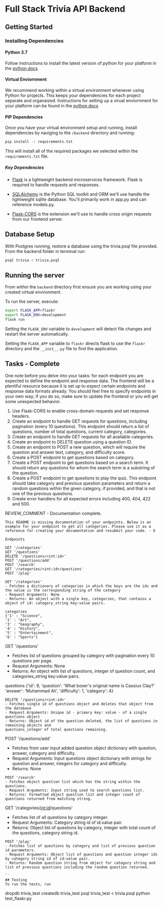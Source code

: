 # Full Stack Trivia API Backend

## Getting Started

### Installing Dependencies

#### Python 3.7

Follow instructions to install the latest version of python for your platform in the [python docs](https://docs.python.org/3/using/unix.html#getting-and-installing-the-latest-version-of-python)

#### Virtual Enviornment

We recommend working within a virtual environment whenever using Python for projects. This keeps your dependencies for each project separate and organaized. Instructions for setting up a virual enviornment for your platform can be found in the [python docs](https://packaging.python.org/guides/installing-using-pip-and-virtual-environments/)

#### PIP Dependencies

Once you have your virtual environment setup and running, install dependencies by naviging to the `/backend` directory and running:

```bash
pip install -r requirements.txt
```

This will install all of the required packages we selected within the `requirements.txt` file.

##### Key Dependencies

- [Flask](http://flask.pocoo.org/)  is a lightweight backend microservices framework. Flask is required to handle requests and responses.

- [SQLAlchemy](https://www.sqlalchemy.org/) is the Python SQL toolkit and ORM we'll use handle the lightweight sqlite database. You'll primarily work in app.py and can reference models.py. 

- [Flask-CORS](https://flask-cors.readthedocs.io/en/latest/#) is the extension we'll use to handle cross origin requests from our frontend server. 

## Database Setup
With Postgres running, restore a database using the trivia.psql file provided. From the backend folder in terminal run:
```bash
psql trivia < trivia.psql
```

## Running the server

From within the `backend` directory first ensure you are working using your created virtual environment.

To run the server, execute:

```bash
export FLASK_APP=flaskr
export FLASK_ENV=development
flask run
```

Setting the `FLASK_ENV` variable to `development` will detect file changes and restart the server automatically.

Setting the `FLASK_APP` variable to `flaskr` directs flask to use the `flaskr` directory and the `__init__.py` file to find the application. 

## Tasks - Complete

One note before you delve into your tasks: for each endpoint you are expected to define the endpoint and response data. The frontend will be a plentiful resource because it is set up to expect certain endpoints and response data formats already. You should feel free to specify endpoints in your own way; if you do so, make sure to update the frontend or you will get some unexpected behavior. 

1. Use Flask-CORS to enable cross-domain requests and set response headers. 
2. Create an endpoint to handle GET requests for questions, including pagination (every 10 questions). This endpoint should return a list of questions, number of total questions, current category, categories. 
3. Create an endpoint to handle GET requests for all available categories. 
4. Create an endpoint to DELETE question using a question ID. 
5. Create an endpoint to POST a new question, which will require the question and answer text, category, and difficulty score. 
6. Create a POST endpoint to get questions based on category. 
7. Create a POST endpoint to get questions based on a search term. It should return any questions for whom the search term is a substring of the question. 
8. Create a POST endpoint to get questions to play the quiz. This endpoint should take category and previous question parameters and return a random questions within the given category, if provided, and that is not one of the previous questions. 
9. Create error handlers for all expected errors including 400, 404, 422 and 500. 

REVIEW_COMMENT - Documentation complete.
```
This README is missing documentation of your endpoints. Below is an example for your endpoint to get all categories. Please use it as a reference for creating your documentation and resubmit your code. - D

Endpoints

GET '/categories'
GET '/questions'
DELETE '/questions/<int:id>'
POST '/questions/add'
POST '/search'
GET '/categories/<int:id>/questions'
POST '/play'

GET '/categories'
- Fetches a dictionary of categories in which the keys are the ids and the value is the corresponding string of the category
- Request Arguments: None
- Returns: An object with a single key, categories, that contains a object of id: category_string key:value pairs. 

categories
{'1' : "Science",
'2' : "Art",
'3' : "Geography",
'4' : "History",
'5' : "Entertainment",
'6' : "Sports"}

```
GET '/questions'
- Fetches list of questions grouped by category with pagination every 10 questions per page.
- Request Arguments: None
- Returns: An object with list of questions, integer of question count, and categories_string key:value pairs. 

questions
{'id': 9,
'question': 'What boxer's original name is Cassius Clay?'
'answer': 'Muhammad Ali',
'difficulty': 1,
'category': 4}

```
DELETE '/questions/<int:id>'
- Fetches single id of questions object and deletes that object from the database
- Request Arguments: Unique id - primary key: value - of a single questions object
- Returns: Object id of the question deleted, the list of questions in remaining objects and 
questions_integer of total questions remaining.

```
POST '/questions/add'
- Fetches from user input added question object dictionary with question, answer, category and difficulty.
- Request Arguments: Input questions object dictionary with strings for question and answer, integers for category and difficulty.
- Returns: None

```
POST '/search'
- Fetches object question list which has the string within the questions.
- Request Arguments: Input string used to search questions list.
- Returns: Formatted object question list and integer count of questions returned from matching string.

```
GET '/categories/<int:id>/questions'
- Fetches list of all questions by category integer.
- Request Arguments: Category string id of id:value pair.
- Returns: Object list of questions by category, integer with total count of the questions, category string id.

```
POST '/play'
- Fetches list of questions by category and list of previous question id parameters.
- Request Arguments: Object list of questions and question integer ids by category string id of id:value pair.
- Returns: Random question string from object for category string and list of previous questions including the random question returned.

``
## Testing
To run the tests, run
```
dropdb trivia_test
createdb trivia_test
psql trivia_test < trivia.psql
python test_flaskr.py
```